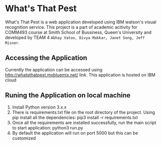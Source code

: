 # What's That Pest
What's That Pest is a web application developed using IBM watson's visual recognition service. This project is a part of academic acitivity for COMM493 course at Smith School of Bussiness, Queen's University and developed by TEAM 4 `Abhay Vatoo, Divya Makkar, Janet Song, Jeff Misner`.

## Accessing the Application
Currently the application can be accessed using http://whatsthatpest.mybluemix.net/ link. This application is hosted on IBM cloud

## Runing the Application on local machine
1. Install Python version 3.x.x
2. There is requirements.txt file on the root directory of the project. Using pip install all the dependencies:
   pip3 install -r requirements.txt
3. Once all the requirements are installed successfully, run the main script to start application:
   python3 run.py
4. By default the application will run on port 5000 but this can be customized
